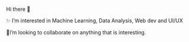  Hi there 👋 
 
   ✨️ I’m interested in Machine Learning, Data Analysis, Web dev and UI/UX
   
   🤝I’m looking to collaborate on anything that is interesting.


<!---
fikertt09/fikertt09 is a ✨ special ✨ repository because its `README.md` (this file) appears on your GitHub profile.
You can click the Preview link to take a look at your changes.
--->
